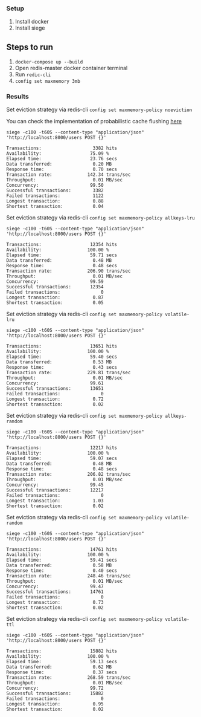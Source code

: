 ### Setup

1. Install docker
2. Install siege

## Steps to run

1. `docker-compose up --build` 
2. Open redis-master docker container terminal
3. Run `redic-cli`
4. `config set maxmemory 3mb`
   

### Results

Set eviction strategy via redis-cli
`config set maxmemory-policy noeviction` 


You can check the implementation of probabilistic cache flushing [here](server/rest/user.py)

`siege -c100 -t60S --content-type "application/json" 'http://localhost:8000/users POST {}'`
```console
Transactions:                   3382 hits
Availability:                  75.09 %
Elapsed time:                  23.76 secs
Data transferred:               0.20 MB
Response time:                  0.70 secs
Transaction rate:             142.34 trans/sec
Throughput:                     0.01 MB/sec
Concurrency:                   99.50
Successful transactions:        3382
Failed transactions:            1122
Longest transaction:            0.88
Shortest transaction:           0.04
```

Set eviction strategy via redis-cli
`config set maxmemory-policy allkeys-lru` 

`siege -c100 -t60S --content-type "application/json" 'http://localhost:8000/users POST {}'`

```console
Transactions:                  12354 hits
Availability:                 100.00 %
Elapsed time:                  59.71 secs
Data transferred:               0.48 MB
Response time:                  0.48 secs
Transaction rate:             206.90 trans/sec
Throughput:                     0.01 MB/sec
Concurrency:                   99.59
Successful transactions:       12354
Failed transactions:               0
Longest transaction:            0.87
Shortest transaction:           0.05
```

Set eviction strategy via redis-cli
`config set maxmemory-policy volatile-lru` 

`siege -c100 -t60S --content-type "application/json" 'http://localhost:8000/users POST {}'`

```console
Transactions:                  13651 hits
Availability:                 100.00 %
Elapsed time:                  59.40 secs
Data transferred:               0.53 MB
Response time:                  0.43 secs
Transaction rate:             229.81 trans/sec
Throughput:                     0.01 MB/sec
Concurrency:                   99.61
Successful transactions:       13651
Failed transactions:               0
Longest transaction:            0.72
Shortest transaction:           0.02
```


Set eviction strategy via redis-cli
`config set maxmemory-policy allkeys-random` 

`siege -c100 -t60S --content-type "application/json" 'http://localhost:8000/users POST {}'`

```console
Transactions:                  12217 hits
Availability:                 100.00 %
Elapsed time:                  59.07 secs
Data transferred:               0.48 MB
Response time:                  0.48 secs
Transaction rate:             206.82 trans/sec
Throughput:                     0.01 MB/sec
Concurrency:                   99.45
Successful transactions:       12217
Failed transactions:               0
Longest transaction:            1.03
Shortest transaction:           0.02
```

Set eviction strategy via redis-cli
`config set maxmemory-policy volatile-random` 

`siege -c100 -t60S --content-type "application/json" 'http://localhost:8000/users POST {}'`

```console
Transactions:                  14761 hits
Availability:                 100.00 %
Elapsed time:                  59.41 secs
Data transferred:               0.58 MB
Response time:                  0.40 secs
Transaction rate:             248.46 trans/sec
Throughput:                     0.01 MB/sec
Concurrency:                   99.47
Successful transactions:       14761
Failed transactions:               0
Longest transaction:            0.73
Shortest transaction:           0.02
```


Set eviction strategy via redis-cli
`config set maxmemory-policy volatile-ttl` 

`siege -c100 -t60S --content-type "application/json" 'http://localhost:8000/users POST {}'`

```console
Transactions:                  15882 hits
Availability:                 100.00 %
Elapsed time:                  59.13 secs
Data transferred:               0.62 MB
Response time:                  0.37 secs
Transaction rate:             268.59 trans/sec
Throughput:                     0.01 MB/sec
Concurrency:                   99.72
Successful transactions:       15882
Failed transactions:               0
Longest transaction:            0.95
Shortest transaction:           0.02
```


